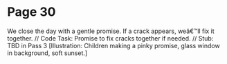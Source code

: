 ﻿# Page 30

We close the day with a gentle promise.
If a crack appears, weâ€™ll fix it together.
// Code Task: Promise to fix cracks together if needed.
// Stub: TBD in Pass 3
[Illustration: Children making a pinky promise, glass window in background, soft sunset.]

